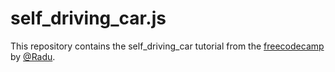 # self_driving_car.js

This repository contains the self_driving_car tutorial from the [freecodecamp](https://youtu.be/Rs_rAxEsAvl) by [@Radu](https://youtube.com/@Radu).
